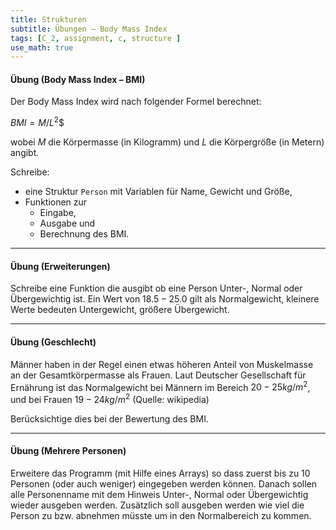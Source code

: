 ```yaml
---
title: Strukturen
subtitle: Übungen – Body Mass Index
tags: [C_2, assignment, c, structure ]
use_math: true
---
```


#### Übung (Body Mass Index – BMI)

Der Body Mass Index wird nach folgender Formel berechnet:

$BMI=M/L^2$$

wobei $M$ die Körpermasse (in Kilogramm) und $L$ die Körpergröße (in Metern) angibt.

Schreibe:

- eine Struktur `Person` mit Variablen für Name, Gewicht und Größe,
- Funktionen zur 
  - Eingabe,
  - Ausgabe und
  - Berechnung des BMI.

---

#### Übung (Erweiterungen)
Schreibe eine Funktion die ausgibt ob eine Person Unter-, Normal oder Übergewichtig ist. Ein Wert von $18.5-25.0$ gilt als Normalgewicht, kleinere Werte bedeuten Untergewicht, größere Übergewicht.

---

#### Übung (Geschlecht)

Männer haben in der Regel einen etwas höheren Anteil von Muskelmasse an der Gesamtkörpermasse als Frauen. Laut Deutscher Gesellschaft für Ernährung ist das Normalgewicht bei Männern im Bereich $20-25 kg/m^2$, und bei Frauen $19-24 kg/m^2$ (Quelle: wikipedia)

Berücksichtige dies bei der Bewertung des BMI.

---

#### Übung (Mehrere Personen)

Erweitere das Programm (mit Hilfe eines Arrays) so dass zuerst bis zu 10 Personen (oder auch weniger) eingegeben werden können. Danach sollen alle Personenname mit dem Hinweis Unter-, Normal oder Übergewichtig wieder ausgeben werden. Zusätzlich soll ausgeben werden wie viel die Person zu bzw. abnehmen müsste um in den Normalbereich zu kommen.
